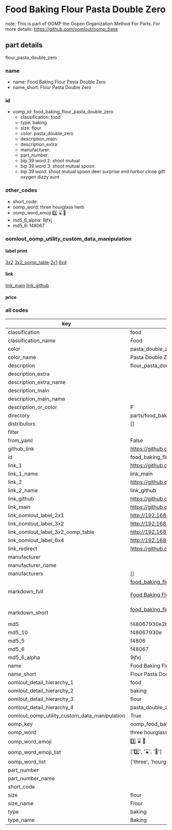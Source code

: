 # Food Baking Flour Pasta Double Zero  

note: This is part of OOMP the Oopen Organization Method For Parts. For more details: https://github.com/oomlout/oomp_base

##  part details
  



flour_pasta_double_zero



### name
* name: Food Baking Flour Pasta Double Zero
* name_short: Flour Pasta Double Zero
### id
* oomp_id: food_baking_flour_pasta_double_zero
  * classification: food
  * type: baking
  * size: flour
  * color: pasta_double_zero
  * description_main: 
  * description_extra: 
  * manufacturer: 
  * part_number: 
  * bip 39 word 2: shoot mutual
  * bip 39 word 3: shoot mutual spoon
  * bip 39 word: shoot mutual spoon deer surprise end harbor close gift oxygen dizzy aunt

### other_codes
* short_code: 
* oomp_word: three hourglass herb
* oomp_word_emoji :three: :hourglass: :herb:
* md5_6_alpha: 9jfxj
* md5_6: f48067






### oomlout_oomp_utility_custom_data_manipulation
#### label print
[3x2](http://192.168.1.245:1112/?label=oomp%209jfxj)
[3x2_oomp_table](http://192.168.1.108:1112/?label=oomp%209jfxj)
[2x1](http://192.168.1.242:1112/?label=oomp%209jfxj)
[6x4](http://192.168.1.55:1112/?label=oomp%209jfxj)    

#### link

[link_main](https://github.com/oomlout/oomlout_oomp_version_1_messy/tree/main/parts/food_baking_flour_pasta_double_zero) [link_github](https://github.com/oomlout/oomlout_oomp_version_1_messy/tree/main/parts/food_baking_flour_pasta_double_zero)                             

#### price







### all codes 
| key | value |  
| --- | --- |  
| classification | food |  
| classification_name | Food |  
| color | pasta_double_zero |  
| color_name | Pasta Double Zero |  
| description | flour_pasta_double_zero |  
| description_extra |  |  
| description_extra_name |  |  
| description_main |  |  
| description_main_name |  |  
| description_or_color | P  |  
| directory | parts/food_baking_flour_pasta_double_zero |  
| distributors | [] |  
| filter |  |  
| from_yaml | False |  
| github_link | https://github.com/oomlout/oomlout_oomp_part_src/tree/main/parts/food_baking_flour_pasta_double_zero |  
| id | food_baking_flour_pasta_double_zero |  
| link_1 | https://github.com/oomlout/oomlout_oomp_version_1_messy/tree/main/parts/food_baking_flour_pasta_double_zero |  
| link_1_name | link_main |  
| link_2 | https://github.com/oomlout/oomlout_oomp_version_1_messy/tree/main/parts/food_baking_flour_pasta_double_zero |  
| link_2_name | link_github |  
| link_github | https://github.com/oomlout/oomlout_oomp_version_1_messy/tree/main/parts/food_baking_flour_pasta_double_zero |  
| link_main | https://github.com/oomlout/oomlout_oomp_version_1_messy/tree/main/parts/food_baking_flour_pasta_double_zero |  
| link_oomlout_label_2x1 | http://192.168.1.242:1112/?label=oomp%209jfxj |  
| link_oomlout_label_3x2 | http://192.168.1.245:1112/?label=oomp%209jfxj |  
| link_oomlout_label_3x2_oomp_table | http://192.168.1.108:1112/?label=oomp%209jfxj |  
| link_oomlout_label_6x4 | http://192.168.1.55:1112/?label=oomp%209jfxj |  
| link_redirect | https://github.com/oomlout/oomlout_oomp_version_1_messy/tree/main/parts/food_baking_flour_pasta_double_zero |  
| manufacturer |  |  
| manufacturer_name |  |  
| manufacturers | [] |  
| markdown_full | [food_baking_flour_pasta_double_zero](none)<br>[](none)<br>[Food Baking Flour Pasta Double Zero](none)<br><br> |  
| markdown_short | [food_baking_flour_pasta_double_zero](none)<br><br> |  
| md5 | f48067930e2bad21266d3395a5248e34 |  
| md5_10 | f48067930e |  
| md5_5 | f4806 |  
| md5_6 | f48067 |  
| md5_6_alpha | 9jfxj |  
| name | Food Baking Flour Pasta Double Zero |  
| name_short | Flour Pasta Double Zero |  
| oomlout_detail_hierarchy_1 | food |  
| oomlout_detail_hierarchy_2 | baking |  
| oomlout_detail_hierarchy_3 | flour |  
| oomlout_detail_hierarchy_4 | pasta_double_zero |  
| oomlout_oomp_utility_custom_data_manipulation | True |  
| oomp_key | oomp_food_baking_flour_pasta_double_zero |  
| oomp_word | three hourglass herb |  
| oomp_word_emoji | :three: :hourglass: :herb: |  
| oomp_word_emoji_list | [':three:', ':hourglass:', ':herb:'] |  
| oomp_word_list | ['three', 'hourglass', 'herb'] |  
| part_number |  |  
| part_number_name |  |  
| short_code |  |  
| size | flour |  
| size_name | Flour |  
| type | baking |  
| type_name | Baking |  
